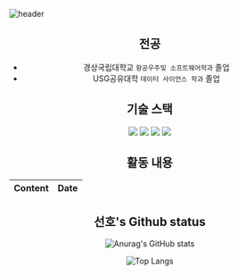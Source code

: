 ![header](https://capsule-render.vercel.app/api?type=waving&color=auto&height=300&section=header&text=선호's_Github%20&fontSize=90)

<div align="center">

  ## 전공

  - 경상국립대학교 `항공우주및 소프트웨어학과` 졸업
  - USG공유대학 `데이터 사이언스 학과` 졸업
  
</div>

<div align="center">

  ## 기술 스택
  
  <img src="https://img.shields.io/badge/Python-3776AB?style=flat-square&logo=Python&logoColor=white"/>
  <img src="https://img.shields.io/badge/Python-3776AB?style=flat-square&logo=Python&logoColor=white"/>
  <img src="https://img.shields.io/badge/Python-3776AB?style=flat-square&logo=Python&logoColor=white"/>
  <img src="https://img.shields.io/badge/Python-3776AB?style=flat-square&logo=Python&logoColor=white"/>
  
</div>

<div align="center">

  ## 활동 내용

  Content | Date
  :---:|:---:
  
  
</div>

<div align="center">
  
  ## 선호's Github status
  
  ![Anurag's GitHub stats](https://github-readme-stats.vercel.app/api?username=tjsgh531&show_icons=true&theme=dark)

  ![Top Langs](https://github-readme-stats.vercel.app/api/top-langs/?username=tjsgh531&layout=compact&theme=tokyonight)
</div>

